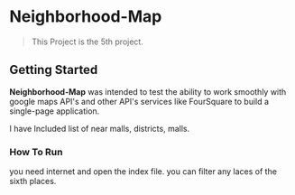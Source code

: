 # Neighborhood-Map

> This Project is the 5th project.

## Getting Started

**Neighborhood-Map** was intended to test the ability to work smoothly with google maps API's and other API's services like FourSquare to build a single-page application.

I have Included list of near malls, districts, malls. 

### How To Run

you need internet and open the index file.
you can filter any laces of the sixth places.
